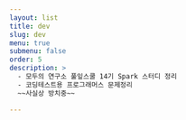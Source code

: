 ```yaml
---
layout: list
title: dev
slug: dev
menu: true
submenu: false
order: 5
description: >
  - 모두의 연구소 풀잎스쿨 14기 Spark 스터디 정리  
  - 코딩테스트용 프로그래머스 문제정리   
  ~~사실상 방치중~~

---
```

